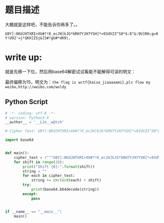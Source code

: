 # 题目描述
大概就是这样吧，不能告诉你再多了。。

`U8Y]:8KdJHTXRI>XU#?!K_ecJH]kJG*bRH7YJH7YSH]*=93dVZ3^S8*$:8"&:9U]RH;g=8Y!U92'=j*$KH]ZSj&[S#!gU#*dK9\.`

# write up:
就是先移一下位，然后用base64解密试试看能不能解得可读的明文：

最终偏移为15，明文为：`the flag is wctf{kaisa_jiaaaaami},plz flow my weibo,http://weibo.com/woldy`

## Python Script
```Python
# -*- coding: utf-8 -*-
# version: Python3.X
__author__ = '__L1n__w@tch'

# Cipher text: U8Y]:8KdJHTXRI>XU#?!K_ecJH]kJG*bRH7YJH7YSH]*=93dVZ3^S8*$:8"&:9U]RH;g=8Y!U92'=j*$KH]ZSj&[S#!gU#*dK9\.

import base64


def main():
    cipher_text = r"""U8Y]:8KdJHTXRI>XU#?!K_ecJH]kJG*bRH7YJH7YSH]*=93dVZ3^S8*$:8"&:9U]RH;g=8Y!U92'=j*$KH]ZSj&[S#!gU#*dK9\."""
    for shift in range(26):
        print("Shift {0}:".format(shift))
        string = ""
        for each in cipher_text:
            string += chr(ord(each) + shift)
        try:
            print(base64.b64decode(string))
        except:
            pass


if __name__ == "__main__":
    main()
```
